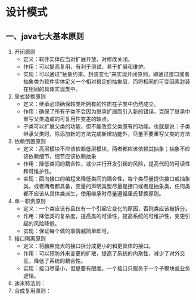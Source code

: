 # 设计模式

## 一、java七大基本原则

1. 开闭原则
   * 定义：软件实体应当对扩展开放，对修改关闭。
   * 作用：可以提高复用，有利于测试，易于扩展和维护。
   * 实现：可以通过“抽象约束、封装变化”来实现开闭原则，即通过接口或者抽象类为软件实体定义一个相对稳定的抽象层，而将相同的可变因素封装在相同的具体实现类中。
2. 里式替换原则
   * 定义：继承必须确保超类所拥有的性质在子类中仍然成立。
   * 作用：确保了所有子类不会因为继承扩展而引入新的错误，克服了继承中重写父类造成的可复用性变差的缺点。
   * 子类可以扩展父类的功能，但不能改变父类原有的功能。也就是说：子类继承父类时，除添加新的方法完成新增功能外，尽量不要重写父类的方法
3. 依赖倒置原则
   * 定义：高层模块不应该依赖低层模块，两者都应该依赖其抽象；抽象不应该依赖细节，细节应该依赖抽象
   * 作用：降低类间的耦合性，减少并行开发引起的风险，提高代码的可读性和可维护性。
   * 实现：面向接口的编程来降低类间的耦合性，每个类尽量提供接口或抽象类，或者两者都具备，变量的声明类型尽量是接口或者是抽象类，任何类都不应该从具体类派生，使用继承时尽量遵循里氏替换原则。
4. 单一职责原则
   * 定义：一个类应该有且仅有一个引起它变化的原因，否则类应该被拆分。
   * 作用：降低类的复杂度，提高类的可读性，提高系统的可维护性，变更引起的风险降低。
   * 实现：保证每个做的事情越简单即可。
5. 接口隔离原则
   * 定义：将臃肿庞大的接口拆分成更小的和更具体的接口。
   * 作用：可以预防外来变更的扩散，提高了系统的内聚性，减少了对外交互，降低了系统的耦合性。
   * 实现：接口尽量小，但是要有限度。一个接口只服务于一个子模块或业务逻辑。
6. 迪米特法则：
7. 合成复用原则：

